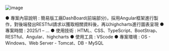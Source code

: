 ![image](https://github.com/user-attachments/assets/0d8f1a1b-32bb-4bf2-a7a7-08fd62875264)

● 專案內容說明 : 簡易版工廠DashBoard(前端部分)，採用Angular框架進行製作，對後端發出RESTful請求以獲取相關資料後，再以highcharts進行圖表呈現
● 專案時間 : 2025/1 – ...
● 使用技術 : HTML、CSS、TypeScript、BootStrap、RESTful、Angular、highcharts
● 使用工具 : VScode
● 專案環境 : OS - Windows、Web Server - Tomcat、DB - MySQL
